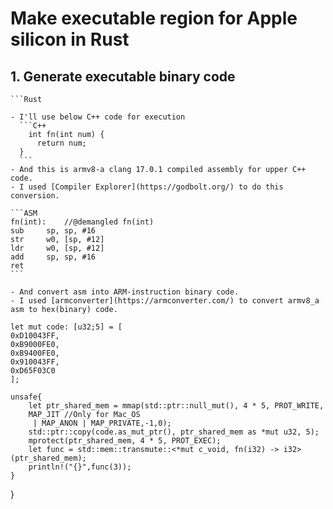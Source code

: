 # Make executable region for Apple silicon in Rust

  ## 1. Generate executable binary code
    ```Rust

    - I'll use below C++ code for execution
      ```C++
        int fn(int num) {
          return num;
      }
      ```
    - And this is armv8-a clang 17.0.1 compiled assembly for upper C++ code. 
    - I used [Compiler Explorer](https://godbolt.org/) to do this conversion.

    ```ASM
    fn(int):    //@demangled fn(int)
    sub     sp, sp, #16
    str     w0, [sp, #12]
    ldr     w0, [sp, #12]
    add     sp, sp, #16
    ret
    ```

    - And convert asm into ARM-instruction binary code.
    - I used [armconverter](https://armconverter.com/) to convert armv8_a asm to hex(binary) code.
    
    let mut code: [u32;5] = [
    0xD10043FF,
    0xB9000FE0,
    0xB9400FE0,
    0x910043FF,
    0xD65F03C0
    ];
    
    unsafe{
        let ptr_shared_mem = mmap(std::ptr::null_mut(), 4 * 5, PROT_WRITE,
        MAP_JIT //Only for Mac_OS
         | MAP_ANON | MAP_PRIVATE,-1,0);
        std::ptr::copy(code.as_mut_ptr(), ptr_shared_mem as *mut u32, 5);
        mprotect(ptr_shared_mem, 4 * 5, PROT_EXEC);
        let func = std::mem::transmute::<*mut c_void, fn(i32) -> i32>(ptr_shared_mem);
        println!("{}",func(3));
    }
    
}

  ```
  
